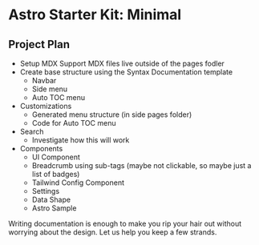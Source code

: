 # Astro Starter Kit: Minimal

## Project Plan

- Setup
  MDX Support
  MDX files live outside of the pages fodler
- Create base structure using the Syntax Documentation template
  - Navbar
  - Side menu
  - Auto TOC menu
- Customizations
  - Generated menu structure (in side pages folder)
  - Code for Auto TOC menu
- Search
  - Investigate how this will work
- Components
  - UI Component
  - Breadcrumb using sub-tags (maybe not clickable, so maybe just a list of badges)
  - Tailwind Config Component
  - Settings
  - Data Shape
  - Astro Sample




Writing documentation is enough to make you rip your hair out without worrying about the design. Let us help you keep a few strands.
